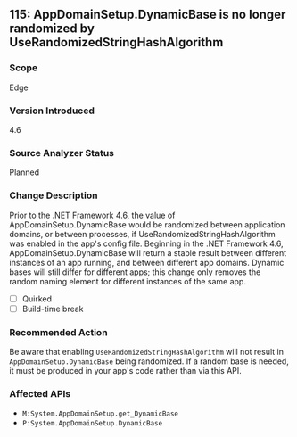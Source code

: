 ## 115: AppDomainSetup.DynamicBase is no longer randomized by UseRandomizedStringHashAlgorithm

### Scope
Edge

### Version Introduced
4.6

### Source Analyzer Status
Planned

### Change Description
Prior to the .NET Framework 4.6, the value of AppDomainSetup.DynamicBase would be randomized between application domains, or between processes, if UseRandomizedStringHashAlgorithm was enabled in the app's config file. Beginning in the .NET Framework 4.6, AppDomainSetup.DynamicBase will return a stable result between different instances of an app running, and between different app domains. Dynamic bases will still differ for different apps; this change only removes the random naming element for different instances of the same app.

- [ ] Quirked
- [ ] Build-time break

### Recommended Action
Be aware that enabling `UseRandomizedStringHashAlgorithm` will not result in `AppDomainSetup.DynamicBase` being randomized. If a random base is needed, it must be produced in your app's code rather than via this API.

### Affected APIs
* `M:System.AppDomainSetup.get_DynamicBase`
* `P:System.AppDomainSetup.DynamicBase`

<!--
    ### Notes
    Should be easy to look for DynamicBase use while UseRandomizedStringHashAlgorithm is set
-->

